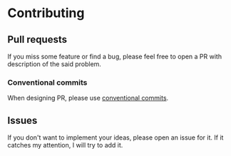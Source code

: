 # Contributing

## Pull requests
If you miss some feature or find a bug, please feel free to open a PR with description of the said problem.

### Conventional commits
When designing PR, please use [conventional commits](https://www.conventionalcommits.org/).

## Issues
If you don't want to implement your ideas, please open an issue for it. If it catches my attention, I will try to add it.
